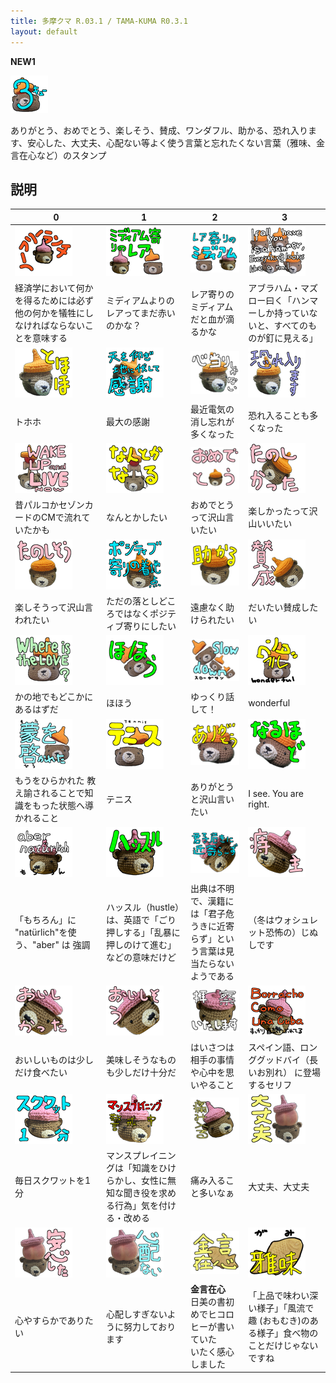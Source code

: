 ```yaml
---
title: 多摩クマ R.03.1 / TAMA-KUMA R0.3.1
layout: default
---
```


**NEW1**

![](images\00_IMG_4349_Main.png)

ありがとう、おめでとう、楽しそう、賛成、ワンダフル、助かる、恐れ入ります、安心した、大丈夫、心配ない等よく使う言葉と忘れたくない言葉（雅味、金言在心など）のスタンプ

## 説明

| 0 | 1 | 2 | 3 |
|---|---|---|---|
| ![](images\01_2_kumas_ノーフリーランチ.png)| ![](images\02_2_kumas_ミディアム寄り.png)| ![](images\03_2_kumas_レア寄り.png)| ![](images\04_3_kumas_ハンマーしか持っていないとすべてのものが釘に見える.png)|
|経済学において何かを得るためには必ず他の何かを犠牲にしなければならないことを意味する|ミディアムよりのレアってまだ赤いのかな？|レア寄りのミディアムだと血が滴るかな|アブラハム・マズロー曰く「ハンマーしか持っていないと、すべてのものが釘に見える」|
| ![](images\05_IMG_4338_とほほ.png)| ![](images\06_IMG_4338_天を仰ぎ地に伏して感謝.png)| ![](images\07_IMG_4338_心当たりしかない.png)| ![](images\08_IMG_4338_恐れ入ります.png)|
|トホホ|最大の感謝|最近電気の消し忘れが多くなった|恐れ入ることも多くなった|
| ![](images\09_IMG_4349_WakeUpAndLiveNow.png)| ![](images\10_IMG_4349_なんとかなる.png)| ![](images\11_IMG_4344_楽し_おめでとう.png)| ![](images\12_IMG_4344_楽し_たのしかった.png)|
|昔パルコかセゾンカードのCMで流れていたかも|なんとかしたい|おめでとうって沢山言いたい|楽しかったって沢山いいたい|
| ![](images\13_IMG_4344_楽し_たのしそう.png)| ![](images\14_IMG_4344_楽し_ポジティブ寄りの着地点.png)| ![](images\15_IMG_4344_楽し_助かる.png)| ![](images\16_IMG_4344_楽し_賛成.png)|
|楽しそうって沢山言われたい|ただの落としどころではなくポジティブ寄りにしたい|遠慮なく助けられたい|だいたい賛成したい|
| ![](images\17_IMG_4348_whereIsTheLove.png)| ![](images\18_IMG_4348_ほほう.png)| ![](images\19_IMG_4348_slowdown.png)| ![](images\20_IMG_4348_wonderful.png)|
|かの地でもどこかにあるはずだ|ほほう|ゆっくり話して！|wonderful|
| ![](images\21_IMG_4348_蒙を啓かれた.png)| ![](images\22_IMG_4349_テニス.png)| ![](images\23_IMG_4337_ありがとう.png)| ![](images\24_IMG_4337_なるほど.png)|
|もうをひらかれた 教え諭されることで知識をもった状態へ導かれること|テニス|ありがとうと沢山言いたい|I see. You are right.|
| ![](images\25_PXL_20240628_095956204_aber_naturlich.png)| ![](images\26_PXL_20240628_095956204_ハッスル.png)| ![](images\27_PXL_20240628_095956204_君子危うきに近寄らず.png)| ![](images\28_PXL_20240628_095956204_痔主.png)|
|「もちろん」に "natürlich"を使う、"aber" は 強調|ハッスル（hustle）は、英語で「ごり押しする」「乱暴に押しのけて進む」などの意味だけど|出典は不明で、漢籍には「君子危うきに近寄らず」という言葉は見当たらないようである|（冬はウォシュレット恐怖の）じぬしです|
| ![](images\29_PXL_20240628_100008457_美味しかった.png)| ![](images\30_PXL_20240628_100008457_美味そう.png)| ![](images\31_PXL_20240628_100021899_拝察いたします.png)| ![](images\32_PXL_20240628_100118865_borracho_como_una_cuba.png)|
|おいしいものは少しだけ食べたい|美味しそうなものも少しだけ十分だ|はいさつは相手の事情や心中を思いやること|スペイン語、ロンググッドバイ（長いお別れ） に登場するセリフ|
| ![](images\33_PXL_20240628_100118865_スクワット1分.png)| ![](images\34_PXL_20240628_100118865_マンスプレイニング警戒中.png)| ![](images\35_PXL_20240628_100118865_痛み入る.png)| ![](images\36_PXL_20240714_020626607_x_大丈夫.png)|
|毎日スクワットを1分|マンスプレイニングは「知識をひけらかし、女性に無知な聞き役を求める行為」気を付ける・改める|痛み入ること多いなぁ|大丈夫、大丈夫|
| ![](images\37_PXL_20240714_020626607_x_安心した.png)| ![](images\38_PXL_20240714_020626607_x_心配ない.png)| ![](images\39_taiyaki_3700x3200_金言在心.png)| ![](images\40_taiyaki_3700x3200_雅味.png)|
|心やすらかでありたい|心配しすぎないように努力しております|**金言在心**<br/>日美の書初めでヒコロヒーが書いていた<br/>いたく感心しました|「上品で味わい深い様子」「風流で趣 (おもむき)のある様子」食べ物のことだけじゃないですね|
